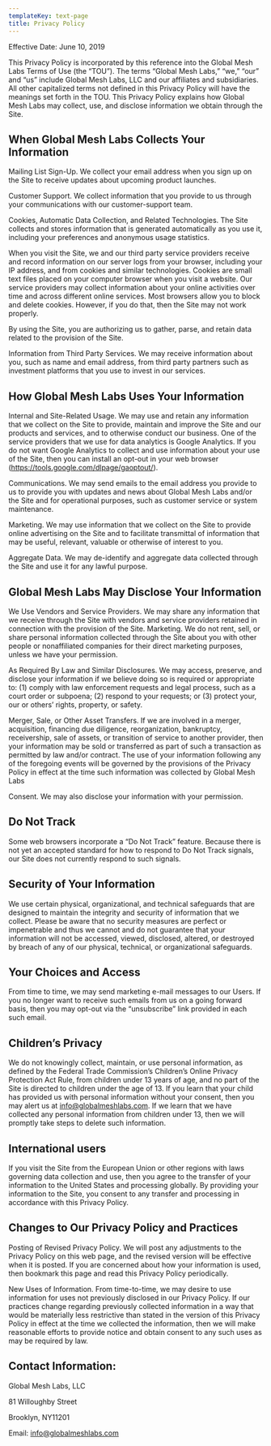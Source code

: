 ```yaml
---
templateKey: text-page
title: Privacy Policy
---
```

Effective Date: June 10, 2019

This Privacy Policy is incorporated by this reference into the Global Mesh Labs Terms of Use (the “TOU”). The terms “Global Mesh Labs,” “we,” “our” and “us” include Global Mesh Labs, LLC and our affiliates and subsidiaries. All other capitalized terms not defined in this Privacy Policy will have the meanings set forth in the TOU. This Privacy Policy explains how Global Mesh Labs may collect, use, and disclose information we obtain through the Site.

## When Global Mesh Labs Collects Your Information

Mailing List Sign-Up. We collect your email address when you sign up on the Site to receive updates about upcoming product launches.

Customer Support. We collect information that you provide to us through your communications with our customer-support team.

Cookies, Automatic Data Collection, and Related Technologies. The Site collects and stores information that is generated automatically as you use it, including your preferences and anonymous usage statistics.

When you visit the Site, we and our third party service providers receive and record information on our server logs from your browser, including your IP address, and from cookies and similar technologies. Cookies are small text files placed on your computer browser when you visit a website. Our service providers may collect information about your online activities over time and across different online services. Most browsers allow you to block and delete cookies. However, if you do that, then the Site may not work properly.

By using the Site, you are authorizing us to gather, parse, and retain data related to the provision of the Site.

Information from Third Party Services. We may receive information about you, such as name and email address, from third party partners such as investment platforms that you use to invest in our services.

## How Global Mesh Labs Uses Your Information

Internal and Site-Related Usage. We may use and retain any information that we collect on the Site to provide, maintain and improve the Site and our products and services, and to otherwise conduct our business. One of the service providers that we use for data analytics is Google Analytics. If you do not want Google Analytics to collect and use information about your use of the Site, then you can install an opt-out in your web browser (https://tools.google.com/dlpage/gaoptout/).

Communications. We may send emails to the email address you provide to us to provide you with updates and news about Global Mesh Labs and/or the Site and for operational purposes, such as customer service or system maintenance.

Marketing. We may use information that we collect on the Site to provide online advertising on the Site and to facilitate transmittal of information that may be useful, relevant, valuable or otherwise of interest to you.

Aggregate Data. We may de-identify and aggregate data collected through the Site and use it for any lawful purpose.

## Global Mesh Labs May Disclose Your Information

We Use Vendors and Service Providers. We may share any information that we receive through the Site with vendors and service providers retained in connection with the provision of the Site. Marketing. We do not rent, sell, or share personal information collected through the Site about you with other people or nonaffiliated companies for their direct marketing purposes, unless we have your permission.

As Required By Law and Similar Disclosures. We may access, preserve, and disclose your information if we believe doing so is required or appropriate to: (1) comply with law enforcement requests and legal process, such as a court order or subpoena; (2) respond to your requests; or (3) protect your, our or others’ rights, property, or safety.

Merger, Sale, or Other Asset Transfers. If we are involved in a merger, acquisition, financing due diligence, reorganization, bankruptcy, receivership, sale of assets, or transition of service to another provider, then your information may be sold or transferred as part of such a transaction as permitted by law and/or contract. The use of your information following any of the foregoing events will be governed by the provisions of the Privacy Policy in effect at the time such information was collected by Global Mesh Labs

Consent. We may also disclose your information with your permission.

## Do Not Track

Some web browsers incorporate a “Do Not Track” feature. Because there is not yet an accepted standard for how to respond to Do Not Track signals, our Site does not currently respond to such signals.

## Security of Your Information

We use certain physical, organizational, and technical safeguards that are designed to maintain the integrity and security of information that we collect. Please be aware that no security measures are perfect or impenetrable and thus we cannot and do not guarantee that your information will not be accessed, viewed, disclosed, altered, or destroyed by breach of any of our physical, technical, or organizational safeguards.

## Your Choices and Access

From time to time, we may send marketing e-mail messages to our Users. If you no longer want to receive such emails from us on a going forward basis, then you may opt-out via the “unsubscribe” link provided in each such email.

## Children’s Privacy

We do not knowingly collect, maintain, or use personal information, as defined by the Federal Trade Commission’s Children’s Online Privacy Protection Act Rule, from children under 13 years of age, and no part of the Site is directed to children under the age of 13. If you learn that your child has provided us with personal information without your consent, then you may alert us at info@globalmeshlabs.com. If we learn that we have collected any personal information from children under 13, then we will promptly take steps to delete such information.

## International users

If you visit the Site from the European Union or other regions with laws governing data collection and use, then you agree to the transfer of your information to the United States and processing globally. By providing your information to the Site, you consent to any transfer and processing in accordance with this Privacy Policy.

## Changes to Our Privacy Policy and Practices

Posting of Revised Privacy Policy. We will post any adjustments to the Privacy Policy on this web page, and the revised version will be effective when it is posted. If you are concerned about how your information is used, then bookmark this page and read this Privacy Policy periodically.

New Uses of Information. From time-to-time, we may desire to use information for uses not previously disclosed in our Privacy Policy. If our practices change regarding previously collected information in a way that would be materially less restrictive than stated in the version of this Privacy Policy in effect at the time we collected the information, then we will make reasonable efforts to provide notice and obtain consent to any such uses as may be required by law.

## Contact Information:

Global Mesh Labs, LLC

81 Willoughby Street 

Brooklyn, NY11201

Email: info@globalmeshlabs.com
